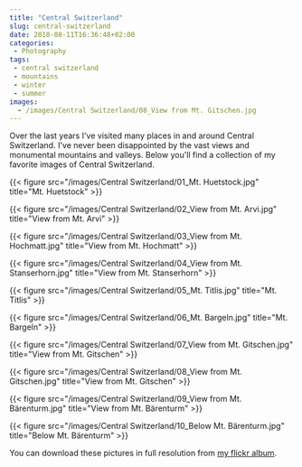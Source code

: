 ```yaml
---
title: "Central Switzerland"
slug: central-switzerland
date: 2018-08-11T16:36:48+02:00
categories:
 - Photography
tags:
 - central switzerland
 - mountains
 - winter
 - summer
images:
  - /images/Central Switzerland/08_View from Mt. Gitschen.jpg
---
```


Over the last years I've visited many places in and around Central Switzerland. I've never been disappointed by the vast views and monumental mountains and valleys. Below you'll find a collection of my favorite images of Central Switzerland.
<!--more-->

{{< figure src="/images/Central Switzerland/01_Mt. Huetstock.jpg" title="Mt. Huetstock" >}}

{{< figure src="/images/Central Switzerland/02_View from Mt. Arvi.jpg" title="View from Mt. Arvi" >}}

{{< figure src="/images/Central Switzerland/03_View from Mt. Hochmatt.jpg" title="View from Mt. Hochmatt" >}}

{{< figure src="/images/Central Switzerland/04_View from Mt. Stanserhorn.jpg" title="View from Mt. Stanserhorn" >}}

{{< figure src="/images/Central Switzerland/05_Mt. Titlis.jpg" title="Mt. Titlis" >}}

{{< figure src="/images/Central Switzerland/06_Mt. Bargeln.jpg" title="Mt. Bargeln" >}}

{{< figure src="/images/Central Switzerland/07_View from Mt. Gitschen.jpg" title="View from Mt. Gitschen" >}}

{{< figure src="/images/Central Switzerland/08_View from Mt. Gitschen.jpg" title="View from Mt. Gitschen" >}}

{{< figure src="/images/Central Switzerland/09_View from Mt. Bärenturm.jpg" title="View from Mt. Bärenturm" >}}

{{< figure src="/images/Central Switzerland/10_Below Mt. Bärenturm.jpg" title="Below Mt. Bärenturm" >}}

You can download these pictures in full resolution from [my flickr album](https://www.flickr.com/photos/janik-von-rotz/albums/72157672186350388).